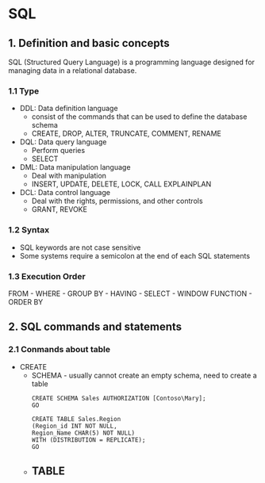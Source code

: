 # SQL
## 1. Definition and basic concepts
SQL (Structured Query Language) is a programming language designed for managing data in a relational database. 
### 1.1 Type
  - DDL: Data definition language
    - consist of the commands that can be used to define the database schema
    - CREATE, DROP, ALTER, TRUNCATE, COMMENT, RENAME
  - DQL: Data query language
    - Perform queries
    - SELECT
  - DML: Data manipulation language
    - Deal with manipulation
    - INSERT, UPDATE, DELETE, LOCK, CALL EXPLAINPLAN
  - DCL: Data control language
    - Deal with the rights, permissions, and other controls
    - GRANT, REVOKE 
### 1.2 Syntax
  - SQL keywords are not case sensitive
  - Some systems require a semicolon at the end of each SQL statements
### 1.3 Execution Order
  FROM - WHERE - GROUP BY - HAVING - SELECT - WINDOW FUNCTION - ORDER BY
## 2. SQL commands and statements
### 2.1 Conmands about table
  - CREATE
    - SCHEMA - usually cannot create an empty schema, need to create a table
      ```
      CREATE SCHEMA Sales AUTHORIZATION [Contoso\Mary];  
      GO

      CREATE TABLE Sales.Region   
      (Region_id INT NOT NULL,  
      Region_Name CHAR(5) NOT NULL)  
      WITH (DISTRIBUTION = REPLICATE);  
      GO  
      ```
    - TABLE
      - 
